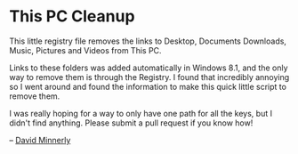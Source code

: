
# This PC Cleanup

This little registry file removes the links to Desktop, Documents Downloads, Music, Pictures and Videos from This PC.

Links to these folders was added automatically in Windows 8.1, and the only way to remove them is through the Registry. I found that incredibly annoying so I went around and found the information to make this quick little script to remove them.

I was really hoping for a way to only have one path for all the keys, but I didn't find anything. Please submit a pull request if you know how!

&ndash; [David Minnerly](http://github.com/voxeldavid)

